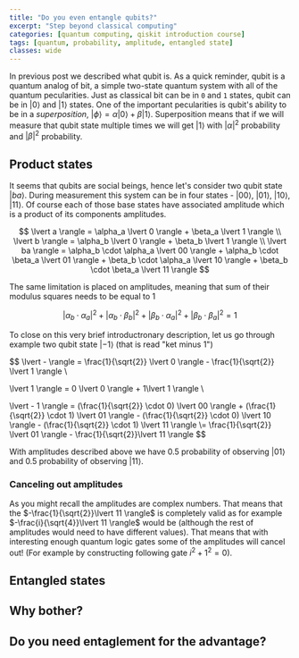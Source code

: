```yaml
---
title: "Do you even entangle qubits?"
excerpt: "Step beyond classical computing"
categories: [quantum computing, qiskit introduction course]
tags: [quantum, probability, amplitude, entangled state]
classes: wide
---
```


In previous post we described what qubit is. As a quick reminder, qubit is a quantum analog of bit, a simple two-state quantum system with all of the quantum pecularities. Just as classical bit can be in `0` and `1` states, qubit can be in $\lvert 0 \rangle$ and $\lvert 1 \rangle$ states. One of the important pecularities is qubit's ability to be in a _superposition_, $\lvert \phi \rangle = \alpha \lvert 0 \rangle + \beta \lvert 1 \rangle$. Superposition means that if we will measure that qubit state multiple times we will get $\lvert 1 \rangle$ with ${\lvert \alpha \rvert}^2$ probability and ${\lvert \beta \rvert}^2$ probability. 

## Product states

It seems that qubits are social beings, hence let's consider two qubit state $\lvert ba \rangle$. During measurement this system can be in four states - $\lvert 00 \rangle$, $\lvert 01 \rangle$, $\lvert 10 \rangle$, $\lvert 11 \rangle$. Of course each of those base states have associated amplitude which is a product of its components amplitudes. 

$$
\lvert a \rangle = \alpha_a \lvert 0 \rangle + \beta_a \lvert 1 \rangle \\ 
\lvert b \rangle = \alpha_b \lvert 0 \rangle + \beta_b \lvert 1 \rangle \\
\lvert ba \rangle = \alpha_b \cdot \alpha_a \lvert 00 \rangle + \alpha_b \cdot \beta_a \lvert 01 \rangle + \beta_b \cdot \alpha_a \lvert 10 \rangle + \beta_b \cdot \beta_a \lvert 11 \rangle
$$

The same limitation is placed on amplitudes, meaning that sum of their modulus squares needs to be equal to $1$

$$
{\lvert \alpha_b \cdot \alpha_a \rvert}^2 + {\lvert \alpha_b \cdot \beta_b \rvert}^2 + {\lvert \beta_b \cdot \alpha_a \rvert}^2 + {\lvert \beta_b \cdot \beta_a \rvert}^2 = 1
$$

To close on this very brief introductronary description, let us go through example two qubit state $\lvert -1 \rangle$ (that is read "ket minus 1")


$$
\lvert - \rangle = \frac{1}{\sqrt{2}} \lvert 0 \rangle - \frac{1}{\sqrt{2}} \lvert 1 \rangle \\

\lvert 1 \rangle = 0 \lvert 0 \rangle + 1\lvert 1 \rangle \\

\lvert - 1 \rangle = 
(\frac{1}{\sqrt{2}} \cdot 0) \lvert 00 \rangle + (\frac{1}{\sqrt{2}} \cdot 1) \lvert 01 \rangle - (\frac{1}{\sqrt{2}} \cdot 0) \lvert 10 \rangle - (\frac{1}{\sqrt{2}} \cdot 1) \lvert 11 \rangle 
\\= \frac{1}{\sqrt{2}} \lvert 01 \rangle - \frac{1}{\sqrt{2}}\lvert 11 \rangle
$$

With amplitudes described above we have 0.5 probability of observing $\lvert 01 \rangle$ and 0.5 probability of observing $\lvert 11 \rangle$.

### Canceling out amplitudes

As you might recall the amplitudes are complex numbers. That means that the $-\frac{1}{\sqrt{2}}\lvert 11 \rangle$ is completely valid as for example  $-\frac{i}{\sqrt{4}}\lvert 11 \rangle$ would be (although the rest of amplitudes would need to have different values). That means that with interesting enough quantum logic gates some of the amplitudes will cancel out! (For example by constructing following gate $i^2 + 1^2 = 0$).

## Entangled states

## Why bother?

## Do you need entaglement for the advantage?
